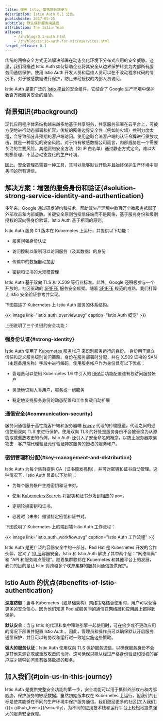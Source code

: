 ```yaml
---
title: 使用 Istio 增强端到端安全
description: Istio Auth 0.1 公告。
publishdate: 2017-05-25
subtitle: 默认保护服务间通信
attribution: The Istio Team
aliases:
    - /zh/blog/0.1-auth.html
    - /zh/blog/istio-auth-for-microservices.html
target_release: 0.1
---
```


传统的网络安全方式无法解决部署在动态变化环境下分布式应用的安全威胁。这里，我们将描述 Istio Auth 如何帮助企业将其安全从边界保护转变为内部所有服务间通信保护。使用 Istio Auth 开发人员和运维人员可以在不改动程序代码的情况下，对于敏感数据进行保护，防止未经授权的内部人员访问。

Istio Auth 是更广泛的 [Istio 平台](/zh)的安全组件。它结合了 Google 生产环境中保护数百万微服务安全的经验。

## 背景知识{#background}

现代应用程序体系结构越来越多地基于共享服务，共享服务部署在云平台上，可被方便地进行动态部署和扩容。传统的网络边界安全性（例如防火墙）控制力度太粗，会导致部分非预期的客户端访问。使用盗取合法客户端的认证令牌进行重放攻击，就是一种常见的安全风险。对于持有敏感数据公司而言，内部威胁是一个需要关注的主要风险。其他网络安全方法（如 IP 白名单）通过静态方式定义，难以大规模管理，不适合动态变化的生产环境。

因此，安全管理员需要一种工具，其可以能够默认开启并且始终保护生产环境中服务间的所有通信。

## 解决方案：增强的服务身份和验证{#solution-strong-service-identity-and-authentication}

多年来，Google 通过研发架构和技术，帮助其生产环境中数百万个微服务抵御了外部攻击和内部威胁。关键安全原则包括信任端而不是网络，基于服务身份和级别授权的双向强身份验证。Istio Auth 基于相同的原则。

Istio Auth 服务 0.1 版本在 Kubernetes 上运行，并提供以下功能：

* 服务间强身份认证

* 访问控制以限制可以访问服务（及其数据）的身份

* 传输中的数据自动加密

* 密钥和证书的大规模管理

Istio Auth 基于双向 TLS 和 X.509 等行业标准。此外，Google 还积极参与一个开放的，社区驱动的 [SPIFFE](https://spiffe.io/) 服务安全框架。随着 [SPIFFE](https://spiffe.io/) 规范的成熟，我们打算让 Istio 安全验证参考并实现。

下图描述了 Kubernetes 上 Istio Auth 服务的体系结构。

{{< image link="istio_auth_overview.svg" caption="Istio Auth 概览" >}}

上图说明了三个关键的安全功能：

### 强身份认证{#strong-identity}

Istio Auth 使用了 [Kubernetes 服务帐户](https://kubernetes.io/zh-cn/docs/tasks/configure-pod-container/configure-service-account/) 来识别服务运行的身份。
身份用于建立信任和定义服务级别访问策略。身份在服务部署时分配，并在 X.509 证书的 SAN（主题备用名称）字段中进行编码。使用服务帐户作为身份具有以下优点：

* 管理员可以使用 Kubernetes 1.6 中引入的 [RBAC](https://kubernetes.io/zh-cn/docs/reference/access-authn-authz/rbac/) 功能配置谁有权访问服务帐户

* 灵活地识别人类用户，服务或一组服务

* 稳定地支持服务身份的动态配置和工作负载自动扩展

### 通信安全{#communication-security}

服务间通信基于高性能客户端和服务器端 [Envoy](https://www.envoyproxy.io/docs/envoy/) 代理的传输隧道。代理之间的通信使用双向 TLS 来进行保护。使用双向 TLS 的好处是服务身份不会被替换为从源窃取或重放攻击的令牌。Istio Auth 还引入了安全命名的概念，以防止服务器欺骗攻击 - 客户端代理验证允许验证特定服务的授权的服务帐户。

### 密钥管理和分配{#key-management-and-distribution}

Istio Auth 为每个集群提供 CA（证书颁发机构），并可对密钥和证书自动管理。这种情况下，Istio Auth 具备以下功能 ：

* 为每个服务帐户生成密钥和证书对。

* 使用 [Kubernetes Secrets](https://kubernetes.io/zh-cn/docs/concepts/configuration/secret/) 将密钥和证书分发到相应的 pod。

* 定期轮换密钥和证书。

* 必要时（未来）撤销特定密钥和证书对。

下图说明了 Kubernetes 上的端到端 Istio Auth 工作流程：

{{< image link="istio_auth_workflow.svg" caption="Istio Auth 工作流程" >}}

Istio Auth 是更广泛的容器安全中的一部分。Red Hat 是 Kubernetes 开发的合作伙伴，定义了 [10 层](https://www.redhat.com/en/resources/container-security-openshift-cloud-devops-whitepaper)容器安全。Istio 和 Istio Auth 解决了其中两个层：”网络隔离” 和 “API 和服务端点管理”。随着集群联邦在 Kubernetes 和其他平台上的发展，我们的目的是让 Istio 对跨越多个联邦集群的服务间通信提供保护。

## Istio Auth 的优点{#benefits-of-Istio-authentication}

**深度防御**：当与 Kubernetes（或基础架构）网络策略结合使用时，用户可以获得更多的安全信心，因为他们知道 Pod 或服务间的通信在网络层和应用层上都得到保护。

**默认安全**：当与 Istio 的代理和集中策略引擎一起使用时，可在极少或不更改应用的情况下部署并配置 Istio Auth 。因此，管理员和操作员可以确保默认开启服务通信保护，并且可以跨协议和运行时一致地实施这些策略。

**强大的服务认证**：Istio Auth 使用双向 TLS 保护服务通信，以确保服务身份不会是其他来源窃取或重放攻击的令牌。这可确保只能从经过严格身份验证和授权的客户端才能够访问具有敏感数据的服务。

## 加入我们{#join-us-in-this-journey}

Istio Auth 是提供完整安全功能的第一步，安全功能可以用于抵御外部攻击和内部威胁，保护服务的敏感数据。虽然初始版本仅在 Kubernetes 上运行，但我们的目标是使其能够在不同的生产环境中保护服务通信。我们鼓励更多的社区[加入我们]({{< github_tree >}}/security)，为不同的应用技术栈和运行平台上轻松地提供强大的服务安全保障。
